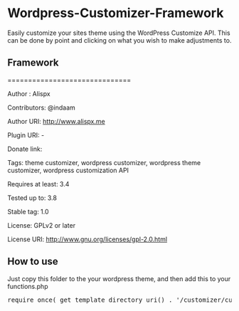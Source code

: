 Wordpress-Customizer-Framework
==============================

Easily customize your sites theme using the WordPress Customize API. This can be done by point and clicking on what you wish to make adjustments to.


<h2>Framework</h2>
==============================

Author : Alispx

Contributors: @indaam

Author URI: http://www.alispx.me

Plugin URI: -

Donate link: 

Tags: theme customizer, wordpress customizer, wordpress theme customizer, wordpress customization API

Requires at least: 3.4

Tested up to: 3.8

Stable tag: 1.0

License: GPLv2 or later

License URI: http://www.gnu.org/licenses/gpl-2.0.html


<b><h2>How to use</h2></b>

Just copy this folder to the your wordpress theme, and then add this to your functions.php
<pre>require_once( get_template_directory_uri() . '/customizer/customizer-data.php' );</pre>

